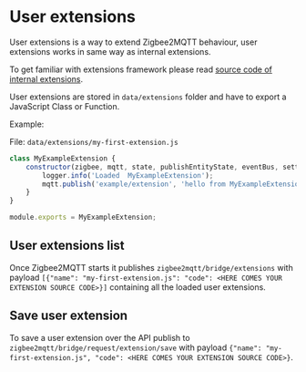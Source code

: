 # User extensions

User extensions is a way to extend Zigbee2MQTT behaviour, user extensions works in same way as internal extensions.

To get familiar with  extensions framework please read [source code of internal extensions](https://github.com/Koenkk/zigbee2mqtt/tree/master/lib/extension).

User extensions are stored in `data/extensions` folder and have to export a JavaScript Class or Function.

Example:

File: `data/extensions/my-first-extension.js`

```js
class MyExampleExtension {
    constructor(zigbee, mqtt, state, publishEntityState, eventBus, settings, logger) {
        logger.info('Loaded  MyExampleExtension');
        mqtt.publish('example/extension', 'hello from MyExampleExtension')
    }
}

module.exports = MyExampleExtension;
```

## User extensions list

Once Zigbee2MQTT starts it publishes `zigbee2mqtt/bridge/extensions` with payload `[{"name": "my-first-extension.js": "code": <HERE COMES YOUR EXTENSION SOURCE CODE>}]` containing all the loaded user extensions.


## Save user extension

To save a user extension over the API publish to `zigbee2mqtt/bridge/request/extension/save` with payload `{"name": "my-first-extension.js", "code": <HERE COMES YOUR EXTENSION SOURCE CODE>}`.

